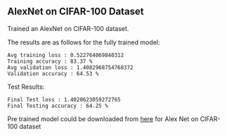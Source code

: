 AlexNet on CIFAR-100 Dataset
---
Trained an AlexNet on CIFAR-100 dataset. 

The results are as follows for the fully trained model:

```
Avg training loss : 0.522764069840312
Training accuracy : 83.37 %
Avg validation loss : 1.4082968754768372
Validation accuracy : 64.53 %
```

Test Results:
```
Final Test loss : 1.4020623059272765
Final Testing accuracy : 64.25 %
```




Pre trained model could be downloaded from [here](https://iiitaphyd-my.sharepoint.com/:f:/g/personal/aman_r_students_iiit_ac_in/Em3zpNu9-EhHjorNt-bLNj0B61936YzO_O5UMfwum89MJw?e=Nevcwr) for Alex Net on CIFAR-100 dataset